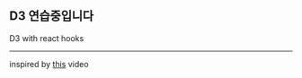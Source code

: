 ## D3 연습중입니다

D3 with react hooks

---

inspired by [this](https://www.youtube.com/watch?v=Y-ThTzB-Zjk&list=PLDZ4p-ENjbiPo4WH7KdHjh_EMI7Ic8b2B&index=2) video